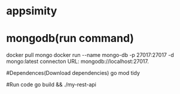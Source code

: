 # appsimity

# mongodb(run command)
docker pull mongo
docker run --name mongo-db -p 27017:27017 -d mongo:latest
connecton URL:  mongodb://localhost:27017.


#Dependences(Download dependencies)
go mod tidy


#Run code
go build && ./my-rest-api
